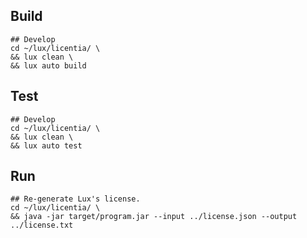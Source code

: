 ## Build

```
## Develop
cd ~/lux/licentia/ \
&& lux clean \
&& lux auto build
```

## Test

```
## Develop
cd ~/lux/licentia/ \
&& lux clean \
&& lux auto test
```

## Run

```
## Re-generate Lux's license.
cd ~/lux/licentia/ \
&& java -jar target/program.jar --input ../license.json --output ../license.txt
```

